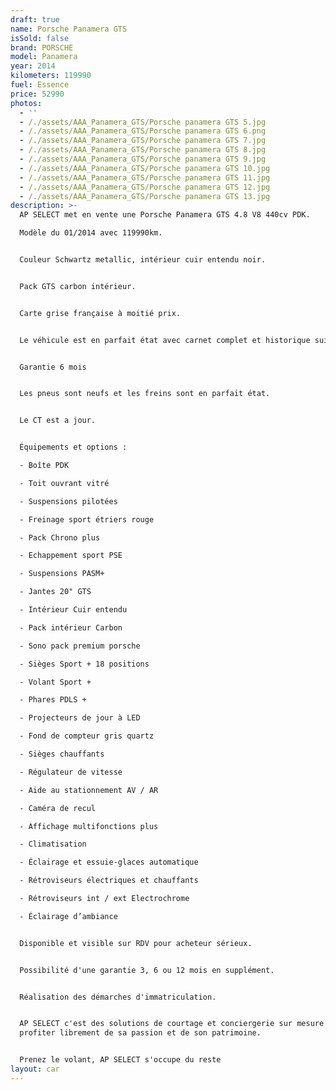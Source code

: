 ```yaml
---
draft: true
name: Porsche Panamera GTS
isSold: false
brand: PORSCHE
model: Panamera
year: 2014
kilometers: 119990
fuel: Essence
price: 52990
photos:
  - ''
  - /./assets/AAA_Panamera_GTS/Porsche panamera GTS 5.jpg
  - /./assets/AAA_Panamera_GTS/Porsche panamera GTS 6.png
  - /./assets/AAA_Panamera_GTS/Porsche panamera GTS 7.jpg
  - /./assets/AAA_Panamera_GTS/Porsche panamera GTS 8.jpg
  - /./assets/AAA_Panamera_GTS/Porsche panamera GTS 9.jpg
  - /./assets/AAA_Panamera_GTS/Porsche panamera GTS 10.jpg
  - /./assets/AAA_Panamera_GTS/Porsche panamera GTS 11.jpg
  - /./assets/AAA_Panamera_GTS/Porsche panamera GTS 12.jpg
  - /./assets/AAA_Panamera_GTS/Porsche panamera GTS 13.jpg
description: >-
  AP SELECT met en vente une Porsche Panamera GTS 4.8 V8 440cv PDK.

  Modèle du 01/2014 avec 119990km.


  Couleur Schwartz metallic, intérieur cuir entendu noir.


  Pack GTS carbon intérieur.


  Carte grise française à moitié prix.


  Le véhicule est en parfait état avec carnet complet et historique suivi.


  Garantie 6 mois


  Les pneus sont neufs et les freins sont en parfait état.


  Le CT est a jour.


  Équipements et options :

  - Boîte PDK

  - Toit ouvrant vitré

  - Suspensions pilotées

  - Freinage sport étriers rouge

  - Pack Chrono plus

  - Echappement sport PSE

  - Suspensions PASM+

  - Jantes 20" GTS

  - Intérieur Cuir entendu

  - Pack intérieur Carbon

  - Sono pack premium porsche

  - Sièges Sport + 18 positions

  - Volant Sport +

  - Phares PDLS +

  - Projecteurs de jour à LED

  - Fond de compteur gris quartz

  - Sièges chauffants

  - Régulateur de vitesse

  - Aide au stationnement AV / AR

  - Caméra de recul

  - Affichage multifonctions plus

  - Climatisation

  - Éclairage et essuie-glaces automatique

  - Rétroviseurs électriques et chauffants

  - Rétroviseurs int / ext Electrochrome

  - Éclairage d’ambiance


  Disponible et visible sur RDV pour acheteur sérieux.


  Possibilité d'une garantie 3, 6 ou 12 mois en supplément.


  Réalisation des démarches d'immatriculation.


  AP SELECT c'est des solutions de courtage et conciergerie sur mesure pour
  profiter librement de sa passion et de son patrimoine.


  Prenez le volant, AP SELECT s'occupe du reste
layout: car
---
```


